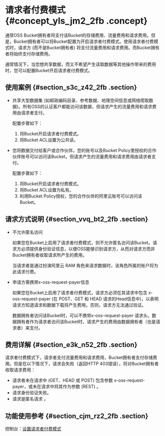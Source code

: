 # 请求者付费模式 {#concept_yls_jm2_2fb .concept}

通常OSS Bucket拥有者将支付该Bucket的存储费用、流量费用和请求费用。但是，Bucket拥有者可以将Bucket配置为开启请求者付费模式。使用请求者付费模式时，请求方 \(而不是Bucket拥有者\) 将支付流量费用和请求费用。而Bucket拥有者将始终支付存储费用。

通常情况下，当您想共享数据，而又不希望产生读取数据等其他操作带来的费用时，您可以配置Bucket开启请求者付费模式。

## 使用案例 {#section_s3c_z42_2fb .section}

-   共享大型数据集 \(如邮政编码目录、参考数据、地理空间信息或网络爬取数据\)。所有OSS的认证客户都能访问该数据，但请求产生的流量费用和请求费用由请求者支付。

    配置步骤如下：

    1.  将Bucket开启请求者付费模式。
    2.  将Bucket ACL设置为公共读。
-   您将数据交付给客户或合作伙伴。您的账号以及Bucket Policy里授权的合作伙伴账号可以访问该Bucket，但请求产生的流量费用和请求费用由请求者支付。

    配置步骤如下：

    1.  将Bucket开启请求者付费模式。
    2.  将Bucket ACL设置为私有。
    3.  利用Bucket Policy授权，您的合作伙伴的阿里云账号可以访问该Bucket。

## 请求方式说明 {#section_vvq_bt2_2fb .section}

-   不允许匿名访问

    如果您在Bucket上启用了请求者付费模式，则不允许匿名访问该Bucket。请求方必须提供身份验证信息，以便OSS能够识别请求方，从而对请求方而非Bucket拥有者收取请求所产生的费用。

    当请求者是通过扮演阿里云 RAM 角色来请求数据时，该角色所属的账户将为此请求付费。

-   申请方需携带x-oss-request-payer信息

    如果您在Bucket上启用了请求者付费模式，请求方必须在其请求中包含 x-oss-request-payer \(在 POST、GET 和 HEAD 请求的Head信息中\)，以表明请求方知道请求和数据下载将产生费用。否则，请求方无法通过验证。

    数据拥有者访问该Bucket时，可以不携带x-oss-request-payer 请求头。数据拥有者作为请求者访问该Bucket时，请求产生的费用由数据拥有者（也是请求者）来支付。


## 费用详解 {#section_e3k_n52_2fb .section}

请求者付费模式下，请求者支付流量费用和请求费用，Bucket拥有者支付存储费用。但是在以下情况下，请求会失败（返回HTTP 403错误），将对Bucket拥有者收取请求费用：

-   请求者未在请求中 \(GET、HEAD 或 POST\) 包含参数 x-oss-request-payer，或未在请求中将其作为参数 \(REST\) 。
-   请求身份验证失败。
-   请求是匿名请求 。

## 功能使用参考 {#section_cjm_rz2_2fb .section}

控制台：[设置请求者付费模式](../../../../cn.zh-CN/控制台用户指南/管理存储空间/设置请求者付费模式.md#)

